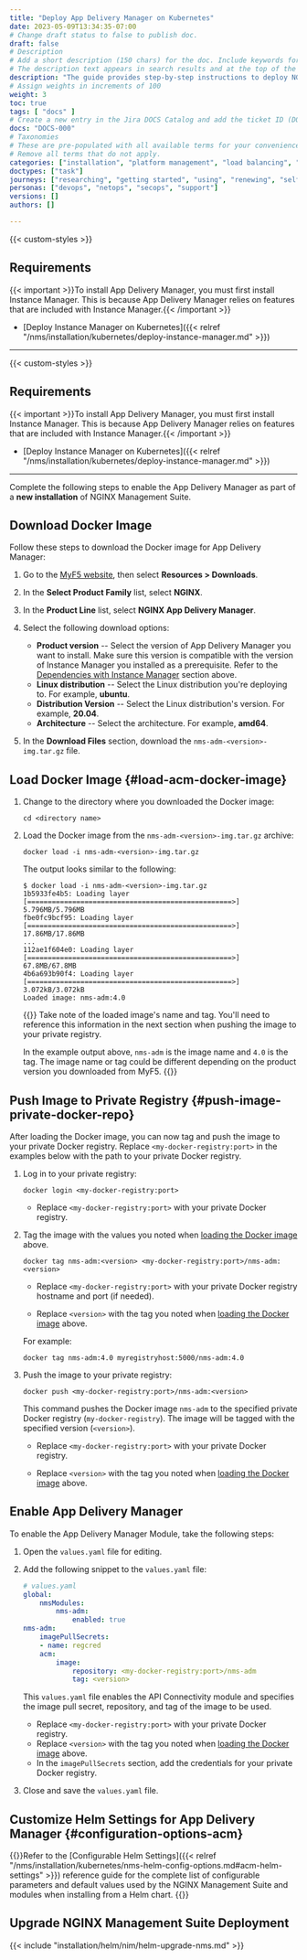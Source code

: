 ```yaml
---
title: "Deploy App Delivery Manager on Kubernetes"
date: 2023-05-09T13:34:35-07:00
# Change draft status to false to publish doc.
draft: false
# Description
# Add a short description (150 chars) for the doc. Include keywords for SEO. 
# The description text appears in search results and at the top of the doc.
description: "The guide provides step-by-step instructions to deploy NGINX App Delivery Manager on Kubernetes using a Helm chart."
# Assign weights in increments of 100
weight: 3
toc: true
tags: [ "docs" ]
# Create a new entry in the Jira DOCS Catalog and add the ticket ID (DOCS-<number>) below
docs: "DOCS-000"
# Taxonomies
# These are pre-populated with all available terms for your convenience.
# Remove all terms that do not apply.
categories: ["installation", "platform management", "load balancing", "api management", "service mesh", "security", "analytics"]
doctypes: ["task"]
journeys: ["researching", "getting started", "using", "renewing", "self service"]
personas: ["devops", "netops", "secops", "support"]
versions: []
authors: []

---
```


{{< custom-styles >}}

## Requirements

{{< important >}}To install App Delivery Manager, you must first install Instance Manager. This is because App Delivery Manager relies on features that are included with Instance Manager.{{< /important >}}

- [Deploy Instance Manager on Kubernetes]({{< relref "/nms/installation/kubernetes/deploy-instance-manager.md" >}})


---

{{< custom-styles >}}

## Requirements

{{< important >}}To install App Delivery Manager, you must first install Instance Manager. This is because App Delivery Manager relies on features that are included with Instance Manager.{{< /important >}}

- [Deploy Instance Manager on Kubernetes]({{< relref "/nms/installation/kubernetes/deploy-instance-manager.md" >}})


---


Complete the following steps to enable the App Delivery Manager as part of a **new installation** of NGINX Management Suite.

## Download Docker Image

Follow these steps to download the Docker image for App Delivery Manager:

1. Go to the [MyF5 website](https://my.f5.com/manage/s/downloads), then select **Resources > Downloads**.
1. In the **Select Product Family** list, select **NGINX**.
1. In the **Product Line** list, select **NGINX App Delivery Manager**.
1. Select the following download options:

   - **Product version** -- Select the version of App Delivery Manager you want to install. Make sure this version is compatible with the version of Instance Manager you installed as a prerequisite. Refer to the [Dependencies with Instance Manager](#dependencies-with-instance-manager) section above.
   - **Linux distribution** -- Select the Linux distribution you're deploying to. For example, **ubuntu**.
   - **Distribution Version** -- Select the Linux distribution's version. For example, **20.04**.
   - **Architecture** -- Select the architecture. For example, **amd64**.

1. In the **Download Files** section, download the `nms-adm-<version>-img.tar.gz` file.


## Load Docker Image {#load-acm-docker-image}

1. Change to the directory where you downloaded the Docker image:

   ``` shell
   cd <directory name>
   ```

1. Load the Docker image from the `nms-adm-<version>-img.tar.gz` archive:

   ``` shell
   docker load -i nms-adm-<version>-img.tar.gz
   ```

   The output looks similar to the following:

   ``` shell
   $ docker load -i nms-adm-<version>-img.tar.gz
   1b5933fe4b5: Loading layer [==================================================>]  5.796MB/5.796MB
   fbe0fc9bcf95: Loading layer [==================================================>]  17.86MB/17.86MB
   ...
   112ae1f604e0: Loading layer [==================================================>]   67.8MB/67.8MB
   4b6a693b90f4: Loading layer [==================================================>]  3.072kB/3.072kB
   Loaded image: nms-adm:4.0
   ```

   {{<important>}}
   Take note of the loaded image's name and tag.  You'll need to reference this information in the next section when pushing the image to your private registry.

   In the example output above, `nms-adm` is the image name and `4.0` is the tag.  The image name or tag could be different depending on the product version you downloaded from MyF5.
   {{</important>}}

## Push Image to Private Registry {#push-image-private-docker-repo}

After loading the Docker image, you can now tag and push the image to your private Docker registry. Replace `<my-docker-registry:port>` in the examples below with the path to your private Docker registry.

1. Log in to your private registry:

   ```shell
   docker login <my-docker-registry:port>
   ```

   - Replace `<my-docker-registry:port>` with your private Docker registry.

1. Tag the image with the values you noted when [loading the Docker image](#load-acm-docker-image) above.

   ```shell
   docker tag nms-adm:<version> <my-docker-registry:port>/nms-adm:<version>
   ```

   - Replace `<my-docker-registry:port>` with your private Docker registry hostname and port (if needed).

   - Replace `<version>` with the tag you noted when [loading the Docker image](#load-acm-docker-image) above.

   For example:

   ```shell
   docker tag nms-adm:4.0 myregistryhost:5000/nms-adm:4.0
   ```
   

2. Push the image to your private registry:

   ```shell
   docker push <my-docker-registry:port>/nms-adm:<version>
   ```

   This command pushes the Docker image `nms-adm` to the specified private Docker registry (`my-docker-registry`). The image will be tagged with the specified version (`<version>`). 

   - Replace `<my-docker-registry:port>` with your private Docker registry.

   - Replace `<version>` with the tag you noted when [loading the Docker image](#load-acm-docker-image) above.

## Enable App Delivery Manager

To enable the App Delivery Manager Module, take the following steps:

1. Open the `values.yaml` file for editing.
1. Add the following snippet to the `values.yaml` file:

   ```yaml
   # values.yaml
   global:
       nmsModules:
           nms-adm:
               enabled: true
   nms-adm:
       imagePullSecrets:
       - name: regcred
       acm:
           image:
               repository: <my-docker-registry:port>/nms-adm 
               tag: <version>
   ```

   This `values.yaml` file enables the API Connectivity module and specifies the image pull secret, repository, and tag of the image to be used.

   - Replace `<my-docker-registry:port>` with your private Docker registry.
   - Replace `<version>` with the tag you noted when [loading the Docker image](#load-acm-docker-image) above.
   - In the `imagePullSecrets` section, add the credentials for your private Docker registry.

1. Close and save the `values.yaml` file.

## Customize Helm Settings for App Delivery Manager {#configuration-options-acm}

{{<see-also>}}Refer to the [Configurable Helm Settings]({{< relref "/nms/installation/kubernetes/nms-helm-config-options.md#acm-helm-settings" >}}) reference guide for the complete list of configurable parameters and default values used by the NGINX Management Suite and modules when installing from a Helm chart. {{</see-also>}}

## Upgrade NGINX Management Suite Deployment

{{< include "installation/helm/nim/helm-upgrade-nms.md" >}}

